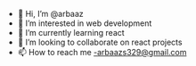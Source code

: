 - 👋 Hi, I’m @arbaaz 
- 👀 I’m interested in web development
- 🌱 I’m currently learning react
- 💞️ I’m looking to collaborate on react projects
- 📫 How to reach me -arbaazs329@gmail.com

<!---
arbaazS20/arbaazS20 is a ✨ special ✨ repository because its `README.md` (this file) appears on your GitHub profile.
You can click the Preview link to take a look at your changes.
--->
